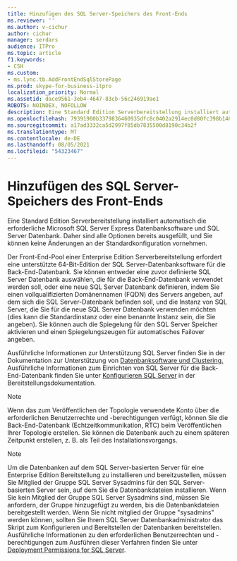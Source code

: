 ```yaml
---
title: Hinzufügen des SQL Server-Speichers des Front-Ends
ms.reviewer: ''
ms.author: v-cichur
author: cichur
manager: serdars
audience: ITPro
ms.topic: article
f1.keywords:
- CSH
ms.custom:
- ms.lync.tb.AddFrontEndSqlStorePage
ms.prod: skype-for-business-itpro
localization_priority: Normal
ms.assetid: dace9561-3eb4-4647-83cb-56c246919ae1
ROBOTS: NOINDEX, NOFOLLOW
description: Eine Standard Edition Serverbereitstellung installiert automatisch die erforderliche Microsoft SQL Server Express Datenbanksoftware und SQL Server Datenbank. Daher sind alle Optionen bereits ausgefüllt, und Sie können keine Änderungen an der Standardkonfiguration vornehmen.
ms.openlocfilehash: 79391900b3379836460935dfc8c0402a2914ec0d80fc398b1483dad93bdb72d2
ms.sourcegitcommit: a17ad3332ca5d2997f85db7835500d8190c34b2f
ms.translationtype: MT
ms.contentlocale: de-DE
ms.lasthandoff: 08/05/2021
ms.locfileid: "54323467"
---
```

# <a name="add-front-end-sql-server-store"></a>Hinzufügen des SQL Server-Speichers des Front-Ends

Eine Standard Edition Serverbereitstellung installiert automatisch die erforderliche Microsoft SQL Server Express Datenbanksoftware und SQL Server Datenbank. Daher sind alle Optionen bereits ausgefüllt, und Sie können keine Änderungen an der Standardkonfiguration vornehmen.

Der Front-End-Pool einer Enterprise Edition Serverbereitstellung erfordert eine unterstützte 64-Bit-Edition der SQL Server-Datenbanksoftware für die Back-End-Datenbank. Sie können entweder eine zuvor definierte SQL Server Datenbank auswählen, die für die Back-End-Datenbank verwendet werden soll, oder eine neue SQL Server Datenbank definieren, indem Sie einen vollqualifizierten Domänennamen (FQDN) des Servers angeben, auf dem sich die SQL Server-Datenbank befinden soll, und die Instanz von SQL Server, die Sie für die neue SQL Server Datenbank verwenden möchten (dies kann die Standardinstanz oder eine benannte Instanz sein, die Sie angeben). Sie können auch die Spiegelung für den SQL Server Speicher aktivieren und einen Spiegelungszeugen für automatisches Failover angeben.

Ausführliche Informationen zur Unterstützung SQL Server finden Sie in der Dokumentation zur Unterstützung von [Datenbanksoftware und Clustering.](/previous-versions/office/lync-server-2013/lync-server-2013-database-software-support) Ausführliche Informationen zum Einrichten von SQL Server für die Back-End-Datenbank finden Sie unter [Konfigurieren SQL Server](/previous-versions/office/lync-server-2013/lync-server-2013-configure-sql-server-for-lync-server) in der Bereitstellungsdokumentation.

> [!NOTE]
> Wenn das zum Veröffentlichen der Topologie verwendete Konto über die erforderlichen Benutzerrechte und -berechtigungen verfügt, können Sie die Back-End-Datenbank (Echtzeitkommunikation, RTC) beim Veröffentlichen Ihrer Topologie erstellen. Sie können die Datenbank auch zu einem späteren Zeitpunkt erstellen, z. B. als Teil des Installationsvorgangs.

> [!NOTE]
> Um die Datenbanken auf dem SQL Server-basierten Server für eine Enterprise Edition Bereitstellung zu installieren und bereitzustellen, müssen Sie Mitglied der Gruppe SQL Server Sysadmins für den SQL Server-basierten Server sein, auf dem Sie die Datenbankdateien installieren. Wenn Sie kein Mitglied der Gruppe SQL Server Sysadmins sind, müssen Sie anfordern, der Gruppe hinzugefügt zu werden, bis die Datenbankdateien bereitgestellt werden. Wenn Sie nicht mitglied der Gruppe "sysadmins" werden können, sollten Sie Ihrem SQL Server Datenbankadministrator das Skript zum Konfigurieren und Bereitstellen der Datenbanken bereitstellen. Ausführliche Informationen zu den erforderlichen Benutzerrechten und -berechtigungen zum Ausführen dieser Verfahren finden Sie unter [Deployment Permissions for SQL Server](/previous-versions/office/lync-server-2013/lync-server-2013-deployment-permissions-for-sql-server).